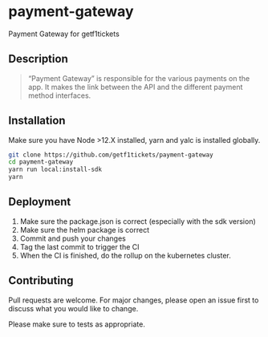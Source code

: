 # payment-gateway
Payment Gateway for getf1tickets

## Description

> “Payment Gateway” is responsible for the various payments on the app. It makes the link between the API and the different payment method interfaces.

## Installation

Make sure you have Node >12.X installed, yarn and yalc is installed globally.

```bash
git clone https://github.com/getf1tickets/payment-gateway
cd payment-gateway
yarn run local:install-sdk
yarn
```

## Deployment

1. Make sure the package.json is correct (especially with the sdk version)
2. Make sure the helm package is correct
2. Commit and push your changes
3. Tag the last commit to trigger the CI
4. When the CI is finished, do the rollup on the kubernetes cluster.

## Contributing
Pull requests are welcome. For major changes, please open an issue first to discuss what you would like to change.

Please make sure to tests as appropriate.
